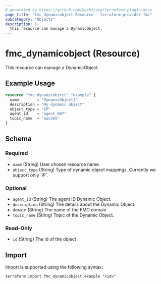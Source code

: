 ```yaml
---
# generated by https://github.com/hashicorp/terraform-plugin-docs
page_title: "fmc_dynamicobject Resource - terraform-provider-fmc"
subcategory: "Objects"
description: |-
  This resource can manage a DynamicObject.
---
```


# fmc_dynamicobject (Resource)

This resource can manage a DynamicObject.

## Example Usage

```terraform
resource "fmc_dynamicobject" "example" {
  name        = "DynamicObject1"
  description = "My dynamic object"
  object_type = "IP"
  agent_id    = "agent_007"
  topic_name  = "aws365"
}
```

<!-- schema generated by tfplugindocs -->
## Schema

### Required

- `name` (String) User chosen resource name.
- `object_type` (String) Type of dynamic object mappings. Currently we support only 'IP'.

### Optional

- `agent_id` (String) The agent ID Dynamic Object.
- `description` (String) The details about the Dynamic Object.
- `domain` (String) The name of the FMC domain
- `topic_name` (String) Topic of the Dynamic Object.

### Read-Only

- `id` (String) The id of the object

## Import

Import is supported using the following syntax:

```shell
terraform import fmc_dynamicobject.example "<id>"
```
